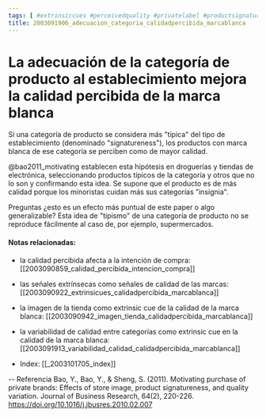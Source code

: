 ```yaml
---
tags: [ #extrinsiccues #perceivedquality #privatelabel #productsignatureness]
title: 2003091906_adecuacion_categoria_calidadpercibida_marcablanca
---
```


# La adecuación de la categoría de producto al establecimiento mejora la calidad percibida de la marca blanca

Si una categoría de producto se considera más "típica" del tipo de establecimiento (denominado "signatureness"), los productos con marca blanca de ese categoría se perciben como de mayor calidad. 

@bao2011_motivating establecen esta hipótesis en droguerías y tiendas de electrónica, seleccionando productos típicos de la categoría y otros que no lo son y confirmando esta idea. Se supone que el producto es de más calidad porque los minoristas cuidan más sus categorías "insignia".


Preguntas ¿esto es un efecto más puntual de este paper o algo generalizable? Esta idea de "tipismo" de una categoría de producto no se reproduce fácilmente al caso de, por ejemplo, supermercados. 

#### Notas relacionadas: 

- la calidad percibida afecta a la intención de compra: [[2003090859_calidad_percibida_intencion_compra]]
- las señales extrínsecas como señales de calidad de las marcas: [[2003090922_extrinsicues_calidadpercibida_marcablanca]]
- la imagen de la tienda como extrinsic cue de la calidad de la marca blanca: [[2003090942_imagen_tienda_calidadpercibida_marcablanca]]
- la variabilidad de calidad entre categorías como extrinsic cue en la calidad de la marca blanca: [[2003091913_variabilidad_calidad_calidadpercibida_marcablanca]]


- Index: [[_2003101705_index]]

--
Referencia
Bao, Y., Bao, Y., & Sheng, S. (2011). Motivating purchase of private brands: Effects of store image, product signatureness, and quality variation. Journal of Business Research, 64(2), 220-226. https://doi.org/10.1016/j.jbusres.2010.02.007


